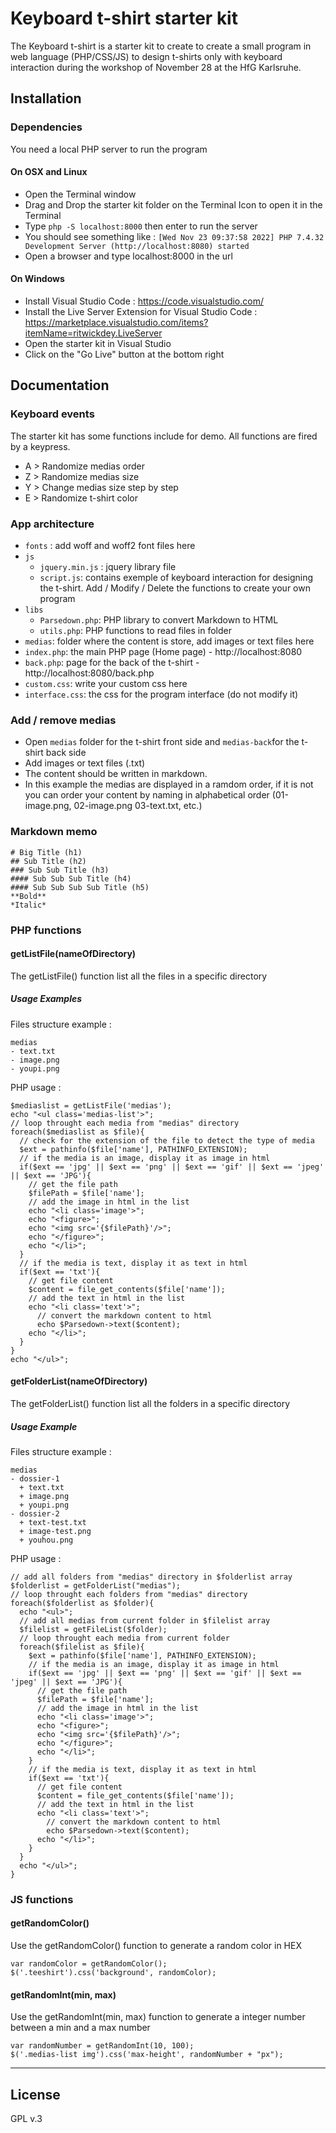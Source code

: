 # Keyboard t-shirt starter kit
The Keyboard t-shirt is a starter kit to create to create a small program in web language (PHP/CSS/JS) to design t-shirts only with keyboard interaction during the workshop of November 28 at the HfG Karlsruhe.

## Installation

### Dependencies
You need a local PHP server to run the program

#### On OSX and Linux
- Open the Terminal window 
- Drag and Drop the starter kit folder on the Terminal Icon to open it in the Terminal
- Type ```php -S localhost:8000``` then enter to run the server
- You should see something like : ```[Wed Nov 23 09:37:58 2022] PHP 7.4.32 Development Server (http://localhost:8080) started```
- Open a browser and type localhost:8000 in the url 

#### On Windows
- Install Visual Studio Code : https://code.visualstudio.com/
- Install the Live Server Extension for Visual Studio Code : https://marketplace.visualstudio.com/items?itemName=ritwickdey.LiveServer
- Open the starter kit in Visual Studio
- Click on the "Go Live" button at the bottom right


## Documentation

### Keyboard events
The starter kit has some functions include for demo. 
All functions are fired by a keypress. 
- A > Randomize medias order
- Z > Randomize medias size 
- Y > Change medias size step by step
- E > Randomize t-shirt color


### App architecture
- ```fonts``` : add woff and woff2 font files here 
- ```js```
  + ```jquery.min.js``` : jquery library file 
  + ```script.js```: contains exemple of keyboard interaction for designing the t-shirt. Add / Modify / Delete the functions to create your own program
- ```libs```
  + ```Parsedown.php```: PHP library to convert Markdown to HTML
  + ```utils.php```: PHP functions to read files in folder
- ```medias```: folder where the content is store, add images or text files here 
- ```index.php```: the main PHP page (Home page) - http://localhost:8080
- ```back.php```: page for the back of the t-shirt - http://localhost:8080/back.php
- ```custom.css```: write your custom css here
- ```interface.css```: the css for the program interface (do not modify it)



### Add / remove medias
- Open ```medias``` folder for the t-shirt front side and ```medias-back```for the t-shirt back side
- Add images or text files (.txt)
- The content should be written in markdown. 
- In this example the medias are displayed in a ramdom order, if it is not you can order your content by naming in alphabetical order (01-image.png, 02-image.png 03-text.txt, etc.)


### Markdown memo
```# Big Title (h1)```  
```## Sub Title (h2)```  
```### Sub Sub Title (h3)```  
```#### Sub Sub Sub Title (h4)```  
```#### Sub Sub Sub Sub Title (h5)```  
```**Bold**```  
```*Italic*```

### PHP functions 

#### getListFile(nameOfDirectory)
The getListFile() function list all the files in a specific directory 

##### Usage Examples 
Files structure example :
```
medias
- text.txt
- image.png
- youpi.png
```

PHP usage : 
```
$mediaslist = getListFile('medias');
echo "<ul class='medias-list'>";
// loop throught each media from "medias" directory
foreach($mediaslist as $file){
  // check for the extension of the file to detect the type of media
  $ext = pathinfo($file['name'], PATHINFO_EXTENSION);
  // if the media is an image, display it as image in html
  if($ext == 'jpg' || $ext == 'png' || $ext == 'gif' || $ext == 'jpeg' || $ext == 'JPG'){
    // get the file path
    $filePath = $file['name'];
    // add the image in html in the list
    echo "<li class='image'>";
    echo "<figure>";
    echo "<img src='{$filePath}'/>";
    echo "</figure>";
    echo "</li>";
  }
  // if the media is text, display it as text in html
  if($ext == 'txt'){
    // get file content 
    $content = file_get_contents($file['name']);
    // add the text in html in the list
    echo "<li class='text'>";
      // convert the markdown content to html
      echo $Parsedown->text($content);
    echo "</li>";
  }
}
echo "</ul>";
```

#### getFolderList(nameOfDirectory)
The getFolderList() function list all the folders in a specific directory 

##### Usage Example
Files structure example :
```
medias
- dossier-1
  + text.txt
  + image.png
  + youpi.png
- dossier-2
  + text-test.txt
  + image-test.png
  + youhou.png
```

PHP usage :
```
// add all folders from "medias" directory in $folderlist array
$folderlist = getFolderList("medias");
// loop throught each folders from "medias" directory
foreach($folderlist as $folder){
  echo "<ul>";
  // add all medias from current folder in $filelist array
  $filelist = getFileList($folder);
  // loop throught each media from current folder
  foreach($filelist as $file){
    $ext = pathinfo($file['name'], PATHINFO_EXTENSION);
    // if the media is an image, display it as image in html
    if($ext == 'jpg' || $ext == 'png' || $ext == 'gif' || $ext == 'jpeg' || $ext == 'JPG'){
      // get the file path
      $filePath = $file['name'];
      // add the image in html in the list
      echo "<li class='image'>";
      echo "<figure>";
      echo "<img src='{$filePath}'/>";
      echo "</figure>";
      echo "</li>";
    }
    // if the media is text, display it as text in html
    if($ext == 'txt'){
      // get file content 
      $content = file_get_contents($file['name']);
      // add the text in html in the list
      echo "<li class='text'>";
        // convert the markdown content to html
        echo $Parsedown->text($content);
      echo "</li>";
    }
  }
  echo "</ul>";
}
```

### JS functions 

#### getRandomColor()
Use the getRandomColor() function to generate a random color in HEX
```
var randomColor = getRandomColor();
$('.teeshirt').css('background', randomColor);
```

#### getRandomInt(min, max)
Use the getRandomInt(min, max) function to generate a integer number between a min and a max number
```
var randomNumber = getRandomInt(10, 100);
$('.medias-list img').css('max-height', randomNumber + "px");
```

---

## License 
GPL v.3









